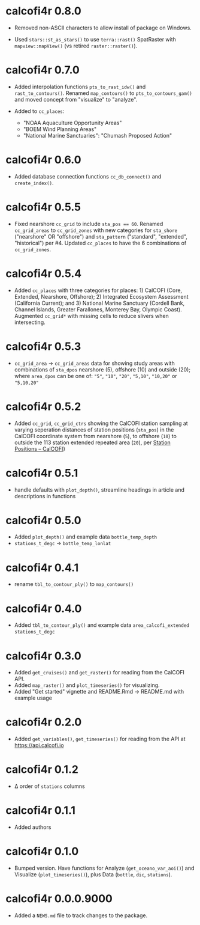 # calcofi4r 0.8.0

* Removed non-ASCII characters to allow install of package on Windows.

* Used `stars::st_as_stars()` to use `terra::rast()` SpatRaster with `mapview::mapView()` (vs retired `raster::raster()`).

# calcofi4r 0.7.0

* Added interpolation functions `pts_to_rast_idw()` and `rast_to_contours()`. Renamed `map_contours()` to `pts_to_contours_gam()` and moved concept from "visualize" to "analyze".

* Added to `cc_places`: 
  - "NOAA Aquaculture Opportunity Areas"
  - "BOEM Wind Planning Areas"
  - "National Marine Sanctuaries": "Chumash Proposed Action"

# calcofi4r 0.6.0

* Added database connection functions `cc_db_connect()` and `create_index()`.

# calcofi4r 0.5.5

* Fixed nearshore `cc_grid` to include `sta_pos == 60`. Renamed `cc_grid_areas` to `cc_grid_zones` with new categories for `sta_shore` ("nearshore" OR "offshore") and `sta_pattern` ("standard", "extended", "historical") per #4. Updated `cc_places` to have the 6 combinations of `cc_grid_zones`.

# calcofi4r 0.5.4

* Added `cc_places` with three categories for places: 1) CalCOFI (Core, Extended, Nearshore, Offshore); 2) Integrated Ecosystem Assessment (California Current); and 3) National Marine Sanctuary (Cordell Bank, Channel Islands, Greater Farallones, Monterey Bay, Olympic Coast). Augmented `cc_grid*` with missing cells to reduce slivers when intersecting.

# calcofi4r 0.5.3

* `cc_grid_area` -> `cc_grid_areas` data for showing study areas with combinations of `sta_dpos` nearshore (5), offshore (10) and outside (20); where `area_dpos` can be one of: `"5"`, `"10"`, `"20"`, `"5,10"`, `"10,20"` or `"5,10,20"`

# calcofi4r 0.5.2

* Added `cc_grid`, `cc_grid_ctrs` showing the CalCOFI station sampling at varying seperation distances of station positions (`sta_pos`) in the CalCOFI coordinate system from nearshore (`5`), to offshore (`10`) to outside the 113 station extended repeated area (`20`), per [Station Positions – CalCOFI](https://calcofi.org/sampling-info/station-positions/)}

# calcofi4r 0.5.1

* handle defaults with `plot_depth()`, streamline headings in article and descriptions in functions

# calcofi4r 0.5.0

* Added `plot_depth()` and example data `bottle_temp_depth`
* `stations_t_degc` -> `bottle_temp_lonlat`

# calcofi4r 0.4.1

* rename `tbl_to_contour_ply()` to `map_contours()`

# calcofi4r 0.4.0

* Added `tbl_to_contour_ply()` and example data `area_calcofi_extended` `stations_t_degc`

# calcofi4r 0.3.0

* Added `get_cruises()` and `get_raster()` for reading from the CalCOFI API.
* Added `map_raster()` and `plot_timeseries()` for visualizing.
* Added "Get started" vignette and README.Rmd -> README.md with example usage

# calcofi4r 0.2.0

* Added `get_variables()`, `get_timeseries()` for reading from the API at https://api.calcofi.io

# calcofi4r 0.1.2

* ∆ order of `stations` columns

# calcofi4r 0.1.1

* Added authors

# calcofi4r 0.1.0

* Bumped version. Have functions for Analyze (`get_oceano_var_aoi()`) and Visualize (`plot_timeseries()`), plus Data (`bottle`, `dic`, `stations`).

# calcofi4r 0.0.0.9000

* Added a `NEWS.md` file to track changes to the package.
